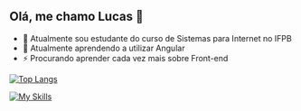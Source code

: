 ## Olá, me chamo Lucas 👋

- 🔭 Atualmente sou estudante do curso de Sistemas para Internet no IFPB
- 🌱 Atualmente aprendendo a utilizar Angular
- ⚡ Procurando aprender cada vez mais sobre Front-end

[![Top Langs](https://github-readme-stats-git-masterrstaa-rickstaa.vercel.app/api/top-langs/?username=anuraghazra&theme=dracula&langs_count=4&layout=compact)](https://github.com/anuraghazra/github-readme-stats)

[![My Skills](https://skillicons.dev/icons?i=html,css,js,react,angular,py,linux)](https://skillicons.dev)
